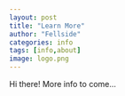 ```yaml
---
layout: post
title: "Learn More"
author: "Fellside"
categories: info
tags: [info,about]
image: logo.png
---
```


Hi there! More info to come...
